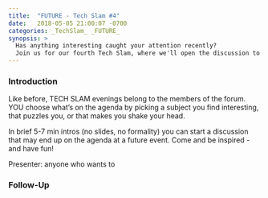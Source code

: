 ```yaml
---
title:  "FUTURE - Tech Slam #4"
date:   2018-05-05 21:00:07 -0700
categories: _TechSlam_ _FUTURE_
synopsis: >
  Has anything interesting caught your attention recently? 
  Join us for our fourth Tech Slam, where we'll open the discussion to anyone who wishes to share some interesting fact or discovery in 5 minutes.
---
```


### Introduction

Like before, TECH SLAM evenings belong to the members of the forum. YOU choose what’s on the agenda by picking a subject you find interesting, that puzzles you, or that makes you shake your head. 

In brief 5-7 min intros (no slides, no formality) you can start a discussion that may end up on the agenda at a future event. Come and be inspired - and have fun!

Presenter: anyone who wants to

### Follow-Up


